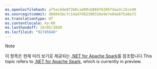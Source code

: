 ```yaml
---
ms.openlocfilehash: a75ecdde872b0cad00cb86676205fdaa3c15ce40
ms.sourcegitcommit: d66641bc7c14ad7d02300316e9e7e84a875a0a72
ms.translationtype: HT
ms.contentlocale: ko-KR
ms.lasthandoff: 10/05/2020
ms.locfileid: "91745646"
---
```

> [!NOTE]
> <span data-ttu-id="d2967-101">이 항목은 현재 미리 보기로 제공되는 [.NET for Apache Spark](https://github.com/dotnet/spark)를 참조합니다.</span><span class="sxs-lookup"><span data-stu-id="d2967-101">This topic refers to [.NET for Apache Spark](https://github.com/dotnet/spark), which is currently in preview.</span></span>
